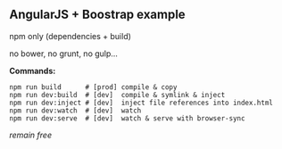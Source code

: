 AngularJS + Boostrap example
-------------

npm only (dependencies + build)

no bower, no grunt, no gulp...

**Commands:**
```
npm run build      # [prod] compile & copy
npm run dev:build  # [dev]  compile & symlink & inject
npm run dev:inject # [dev]  inject file references into index.html
npm run dev:watch  # [dev]  watch
npm run dev:serve  # [dev]  watch & serve with browser-sync
```


*remain free*
